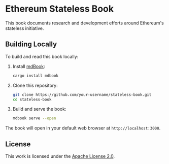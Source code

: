 # Ethereum Stateless Book

This book documents research and development efforts around Ethereum's stateless initiative.

## Building Locally

To build and read this book locally:

1. Install [mdBook](https://rust-lang.github.io/mdBook/):

    ```bash
    cargo install mdbook
    ```

2. Clone this repository:

    ```bash
    git clone https://github.com/your-username/stateless-book.git
    cd stateless-book
    ```

3. Build and serve the book:

    ```bash
    mdbook serve --open
    ```

The book will open in your default web browser at `http://localhost:3000`.

## License

This work is licensed under the [Apache License 2.0](LICENSE).
